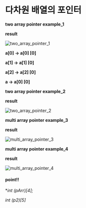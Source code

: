# 다차원 배열의 포인터

**two array pointer example_1**

<script src="https://gist.github.com/RileyKim/b6fd6f6fa360b023d88c76ae41392275.js"></script>

**result**

![two_array_pointer_1](https://user-images.githubusercontent.com/24997255/73252505-32eb4700-41fe-11ea-9fd0-e8e83b16b6f6.PNG)



**a[0] -> a[0] [0]**

**a[1] -> a[1] [0]**

**a[2] -> a[2] [0]**

**a -> a[0] [0]**



**two array pointer example_2**

<script src="https://gist.github.com/RileyKim/9aa93ac7a991c1159b48d1fc613ea1c2.js"></script>

**result**

![two_array_pointer_2](https://user-images.githubusercontent.com/24997255/73253008-08e65480-41ff-11ea-9775-13da325cbe0c.PNG)



**multi array pointer example_3**

<script src="https://gist.github.com/RileyKim/6ce83802aec5f42a24e0171c55cb263d.js"></script>

**result**

![multi_array_pointer_3](https://user-images.githubusercontent.com/24997255/73415058-15c88c80-4354-11ea-8ec9-306b1a4dfe50.PNG)



**multi array pointer example_4**

<script src="https://gist.github.com/RileyKim/2a2906d88e4dacd08cab94e4a96be682.js"></script>

**result**

![multi_array_pointer_4](https://user-images.githubusercontent.com/24997255/73425382-d494a480-4374-11ea-87aa-db59bd528f39.PNG)





#### point!!

**int (*pArr)[4];**

**int* (*p2)[5]**

